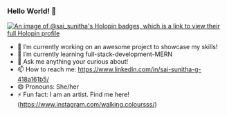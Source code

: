 ### Hello World! 👋
[![An image of @sai_sunitha's Holopin badges, which is a link to view their full Holopin profile](https://holopin.me/sai_sunitha)](https://holopin.io/@sai_sunitha)


- 🔭 I’m currently working on an awesome project to showcase my skills!
- 🌱 I’m currently learning full-stack-development-MERN
- 💬 Ask me anything your curious about!
- 📫 How to reach me: https://www.linkedin.com/in/sai-sunitha-g-418a161b5/
- 😄 Pronouns: She/her
- ⚡ Fun fact: I am an artist. Find me here! (https://www.instagram.com/walking.coloursss/)
